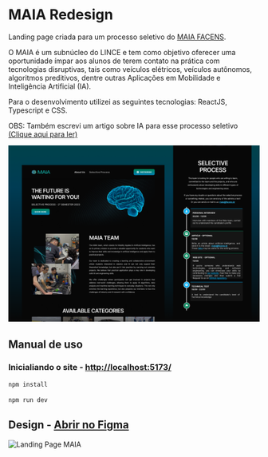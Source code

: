 # MAIA Redesign
Landing page criada para um processo seletivo do [MAIA FACENS](https://lince.facens.br/maia-mobilidade-aplicada-e-inteligencia-artificial/).

O MAIA é um subnúcleo do LINCE e tem como objetivo oferecer uma oportunidade ímpar aos alunos de terem contato na prática com tecnologias disruptivas, tais como veículos elétricos, veículos autônomos, algoritmos preditivos, dentre outras Aplicações em Mobilidade e Inteligência Artificial (IA).

Para o desenvolvimento utilizei as seguintes tecnologias: ReactJS, Typescript e CSS.

OBS: Também escrevi um artigo sobre IA para esse processo seletivo [(Clique aqui para ler)](./docs/Article.md)

![Thumbnail MAIA](./docs/thumbnail.png)

## Manual de uso
### Inicialiando o site - [http://localhost:5173/](http://localhost:5173/)
```sh
npm install
```
```sh
npm run dev
```

## Design - [Abrir no Figma](https://www.figma.com/community/file/1282372531767949969)

![Landing Page MAIA](./docs/landing-page.png)
